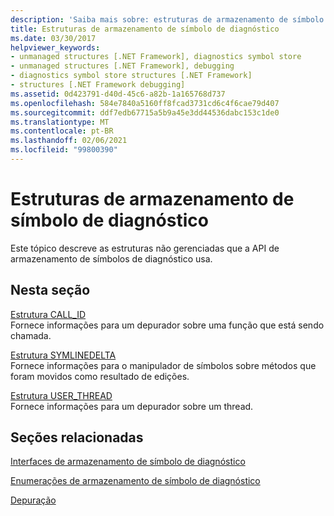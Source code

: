 ```yaml
---
description: 'Saiba mais sobre: estruturas de armazenamento de símbolo de diagnóstico'
title: Estruturas de armazenamento de símbolo de diagnóstico
ms.date: 03/30/2017
helpviewer_keywords:
- unmanaged structures [.NET Framework], diagnostics symbol store
- unmanaged structures [.NET Framework], debugging
- diagnostics symbol store structures [.NET Framework]
- structures [.NET Framework debugging]
ms.assetid: 0d423791-d40d-45c6-a82b-1a165768d737
ms.openlocfilehash: 584e7840a5160ff8fcad3731cd6c4f6cae79d407
ms.sourcegitcommit: ddf7edb67715a5b9a45e3dd44536dabc153c1de0
ms.translationtype: MT
ms.contentlocale: pt-BR
ms.lasthandoff: 02/06/2021
ms.locfileid: "99800390"
---
```

# <a name="diagnostics-symbol-store-structures"></a>Estruturas de armazenamento de símbolo de diagnóstico

Este tópico descreve as estruturas não gerenciadas que a API de armazenamento de símbolos de diagnóstico usa.  
  
## <a name="in-this-section"></a>Nesta seção  

 [Estrutura CALL_ID](call-id-structure.md)  
 Fornece informações para um depurador sobre uma função que está sendo chamada.  
  
 [Estrutura SYMLINEDELTA](symlinedelta-structure.md)  
 Fornece informações para o manipulador de símbolos sobre métodos que foram movidos como resultado de edições.  
  
 [Estrutura USER_THREAD](user-thread-structure.md)  
 Fornece informações para um depurador sobre um thread.  
  
## <a name="related-sections"></a>Seções relacionadas  

 [Interfaces de armazenamento de símbolo de diagnóstico](diagnostics-symbol-store-interfaces.md)  
  
 [Enumerações de armazenamento de símbolo de diagnóstico](diagnostics-symbol-store-enumerations.md)  
  
 [Depuração](../debugging/index.md)
